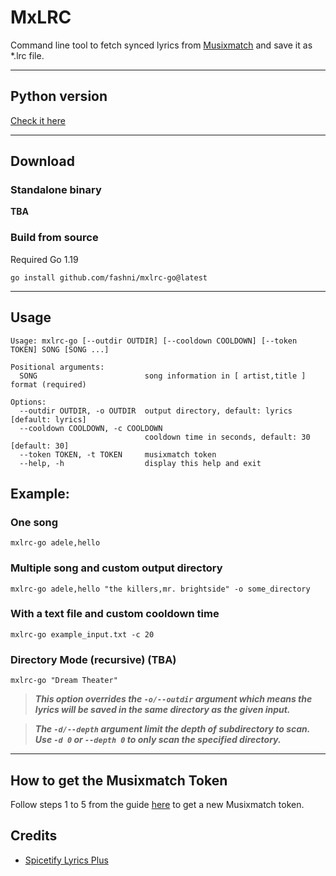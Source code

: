 # MxLRC
Command line tool to fetch synced lyrics from [Musixmatch](https://www.musixmatch.com/) and save it as *.lrc file.

---

## Python version
[Check it here](https://github.com/fashni/MxLRC)

---

## Download
### Standalone binary
**TBA**

### Build from source
Required Go 1.19
```
go install github.com/fashni/mxlrc-go@latest
```

---

## Usage
```
Usage: mxlrc-go [--outdir OUTDIR] [--cooldown COOLDOWN] [--token TOKEN] SONG [SONG ...]

Positional arguments:
  SONG                        song information in [ artist,title ] format (required)

Options:
  --outdir OUTDIR, -o OUTDIR  output directory, default: lyrics [default: lyrics]
  --cooldown COOLDOWN, -c COOLDOWN
                              cooldown time in seconds, default: 30 [default: 30]
  --token TOKEN, -t TOKEN     musixmatch token
  --help, -h                  display this help and exit
```

## Example:
### One song
```
mxlrc-go adele,hello
```
### Multiple song and custom output directory
```
mxlrc-go adele,hello "the killers,mr. brightside" -o some_directory
```
### With a text file and custom cooldown time
```
mxlrc-go example_input.txt -c 20
```
### Directory Mode (recursive) **(TBA)**
```
mxlrc-go "Dream Theater"
```
> **_This option overrides the `-o/--outdir` argument which means the lyrics will be saved in the same directory as the given input._**

> **_The `-d/--depth` argument limit the depth of subdirectory to scan. Use `-d 0` or `--depth 0` to only scan the specified directory._**

---

## How to get the Musixmatch Token
Follow steps 1 to 5 from the guide [here](https://spicetify.app/docs/faq#sometimes-popup-lyrics-andor-lyrics-plus-seem-to-not-work) to get a new Musixmatch token.

## Credits
* [Spicetify Lyrics Plus](https://github.com/spicetify/spicetify-cli/tree/master/CustomApps/lyrics-plus)
